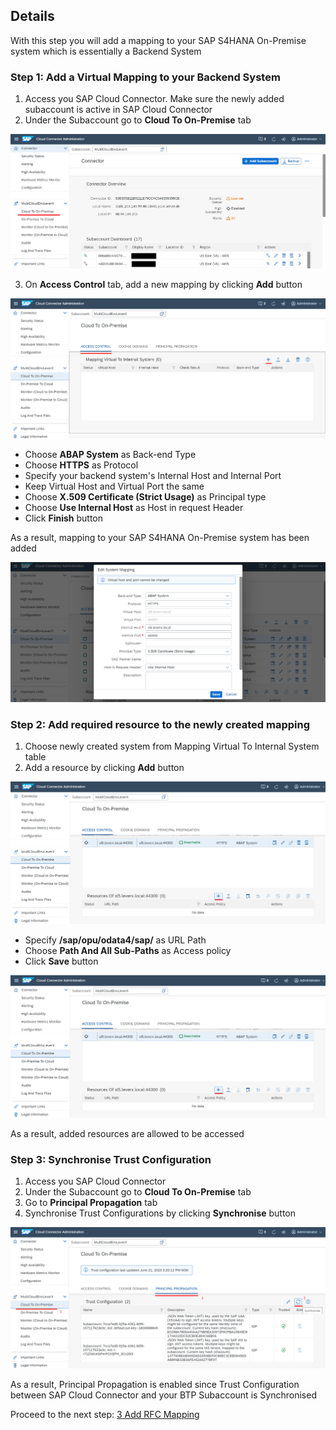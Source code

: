 ## Details

With this step you will add a mapping to your SAP S4HANA On-Premise system which is essentially a Backend System


### Step 1: Add a Virtual Mapping to your Backend System

1. Access you SAP Cloud Connector. Make sure the newly added subaccount is active in SAP Cloud Connector
2. Under the Subaccount go to **Cloud To On-Premise** tab

![Cloud To On-Premise tab](./Images/1.2.1.png "Cloud To On-Premise tab")

3. On **Access Control** tab, add a new mapping by clicking **Add** button

![Add mapping button](./Images/1.3.1.png "Add mapping button")

- Choose **ABAP System** as Back-end Type
- Choose **HTTPS** as Protocol
- Specify your backend system's Internal Host and Internal Port
- Keep Virtual Host and Virtual Port the same
- Choose **X.509 Certificate (Strict Usage)** as Principal type
- Choose **Use Internal Host** as Host in request Header
- Click **Finish** button 

As a result, mapping to your SAP S4HANA On-Premise system has been added

![mapping](./Images/1.3.2.png "mapping")


### Step 2: Add required resource to the newly created mapping

1. Choose newly created system from Mapping Virtual To Internal System table
2. Add a resource by clicking **Add** button

![add resource](./Images/2.2.1.png "add resource")

- Specify **/sap/opu/odata4/sap/** as URL Path
- Choose **Path And All Sub-Paths** as Access policy
- Click **Save** button

![add resource](./Images/2.2.1.png "add resource")

As a result, added resources are allowed to be accessed


### Step 3: Synchronise Trust Configuration

1. Access you SAP Cloud Connector
2. Under the Subaccount go to **Cloud To On-Premise** tab
3. Go to **Principal Propagation** tab
4. Synchronise Trust Configurations by clicking **Synchronise** button

![Principal Propagation](./Images/3.4.1.png "Principal Propagation")

As a result, Principal Propagation is enabled since Trust Configuration between SAP Cloud Connector and your BTP Subaccount is Synchronised


Proceed to the next step: [3 Add RFC Mapping](https://)
